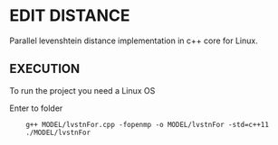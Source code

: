 # EDIT DISTANCE
Parallel levenshtein distance implementation in c++ core for Linux.

## EXECUTION
To run the project you need a Linux OS

Enter to folder
```
    g++ MODEL/lvstnFor.cpp -fopenmp -o MODEL/lvstnFor -std=c++11
	./MODEL/lvstnFor 
```
